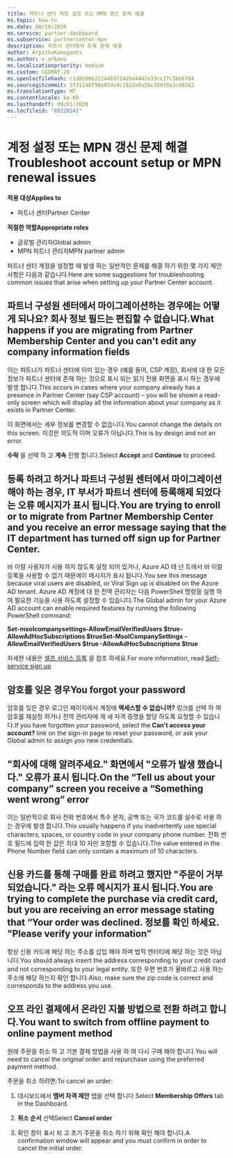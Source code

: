 ```yaml
---
title: 파트너 센터 계정 설정 또는 MPN 갱신 문제 해결
ms.topic: how-to
ms.date: 08/18/2020
ms.service: partner-dashboard
ms.subservice: partnercenter-mpn
description: 파트너 센터에서 등록 문제 해결
author: ArpithaKanuganti
ms.author: v-arkanu
ms.localizationpriority: medium
ms.custom: SEOMAY.20
ms.openlocfilehash: c1d850663224469f24d5d4442e33cc17c1bb6704
ms.sourcegitcommit: 5f31146f50e01dc4c1922e0a5bc369f0a3cd8162
ms.translationtype: MT
ms.contentlocale: ko-KR
ms.lasthandoff: 09/01/2020
ms.locfileid: "89220241"
---
```

# <a name="troubleshoot-account-setup-or-mpn-renewal-issues"></a><span data-ttu-id="3d324-103">계정 설정 또는 MPN 갱신 문제 해결</span><span class="sxs-lookup"><span data-stu-id="3d324-103">Troubleshoot account setup or MPN renewal issues</span></span>

<span data-ttu-id="3d324-104">**적용 대상**</span><span class="sxs-lookup"><span data-stu-id="3d324-104">**Applies to**</span></span>

- <span data-ttu-id="3d324-105">파트너 센터</span><span class="sxs-lookup"><span data-stu-id="3d324-105">Partner Center</span></span>
 
<span data-ttu-id="3d324-106">**적절한 역할**</span><span class="sxs-lookup"><span data-stu-id="3d324-106">**Appropriate roles**</span></span>

- <span data-ttu-id="3d324-107">글로벌 관리자</span><span class="sxs-lookup"><span data-stu-id="3d324-107">Global admin</span></span>
- <span data-ttu-id="3d324-108">MPN 파트너 관리자</span><span class="sxs-lookup"><span data-stu-id="3d324-108">MPN partner admin</span></span> 
 
<span data-ttu-id="3d324-109">파트너 센터 계정을 설정할 때 발생 하는 일반적인 문제를 해결 하기 위한 몇 가지 제안 사항은 다음과 같습니다.</span><span class="sxs-lookup"><span data-stu-id="3d324-109">Here are some suggestions for troubleshooting common issues that arise when setting up your Partner Center account.</span></span>

## <a name="what-happens-if-you-are-migrating-from-partner-membership-center-and-you-cant-edit-any-company-information-fields"></a><span data-ttu-id="3d324-110">파트너 구성원 센터에서 마이그레이션하는 경우에는 어떻게 되나요? 회사 정보 필드는 편집할 수 없습니다.</span><span class="sxs-lookup"><span data-stu-id="3d324-110">What happens if you are migrating from Partner Membership Center and you can't edit any company information fields</span></span>

<span data-ttu-id="3d324-111">이는 파트너가 파트너 센터에 이미 있는 경우 (예를 들어, CSP 계정), 회사에 대 한 모든 정보가 파트너 센터에 존재 하는 것으로 표시 되는 읽기 전용 화면을 표시 하는 경우에 발생 합니다.</span><span class="sxs-lookup"><span data-stu-id="3d324-111">This occurs in cases where your company already has a presence in Partner Center (say CSP account) – you will be shown a read-only screen which will display all the information about your company as it exists in Partner Center.</span></span>

<span data-ttu-id="3d324-112">이 화면에서는 세부 정보를 변경할 수 없습니다.</span><span class="sxs-lookup"><span data-stu-id="3d324-112">You cannot change the details on this screen.</span></span> <span data-ttu-id="3d324-113">이것은 의도적 이며 오류가 아닙니다.</span><span class="sxs-lookup"><span data-stu-id="3d324-113">This is by design and not an error.</span></span>

<span data-ttu-id="3d324-114">**수락** 을 선택 하 고 **계속** 진행 합니다.</span><span class="sxs-lookup"><span data-stu-id="3d324-114">Select **Accept** and **Continue** to proceed.</span></span>

## <a name="you-are-trying-to-enroll-or-to-migrate-from-partner-membership-center-and-you-receive-an-error-message-saying-that-the-it-department-has-turned-off-sign-up-for-partner-center"></a><span data-ttu-id="3d324-115">등록 하려고 하거나 파트너 구성원 센터에서 마이그레이션해야 하는 경우, IT 부서가 **파트너 센터에 등록**해제 되었다는 오류 메시지가 표시 됩니다.</span><span class="sxs-lookup"><span data-stu-id="3d324-115">You are trying to enroll or to migrate from Partner Membership Center and you receive an error message saying that the IT department has turned off **sign up for Partner Center**.</span></span>

<span data-ttu-id="3d324-116">바 이럴 사용자가 사용 하지 않도록 설정 되어 있거나, Azure AD 테 넌 트에서 바 이럴 등록을 사용할 수 없기 때문에이 메시지가 표시 됩니다.</span><span class="sxs-lookup"><span data-stu-id="3d324-116">You see this message because viral users are disabled, or Viral Sign up is disabled on the Azure AD tenant.</span></span> <span data-ttu-id="3d324-117">Azure AD 계정에 대 한 전역 관리자는 다음 PowerShell 명령을 실행 하 여 필요한 기능을 사용 하도록 설정할 수 있습니다.</span><span class="sxs-lookup"><span data-stu-id="3d324-117">The Global admin for your Azure AD account can enable required features by running the following PowerShell command:</span></span>

<span data-ttu-id="3d324-118">**Set-msolcompanysettings-AllowEmailVerifiedUsers $true-AllowAdHocSubscriptions $true**</span><span class="sxs-lookup"><span data-stu-id="3d324-118">**Set-MsolCompanySettings -AllowEmailVerifiedUsers $true -AllowAdHocSubscriptions $true**</span></span>

<span data-ttu-id="3d324-119">자세한 내용은 [셀프 서비스 등록](https://docs.microsoft.com/azure/active-directory/users-groups-roles/directory-self-service-signup) 을 참조 하세요.</span><span class="sxs-lookup"><span data-stu-id="3d324-119">For more information, read [Self-service sign up](https://docs.microsoft.com/azure/active-directory/users-groups-roles/directory-self-service-signup)</span></span>

## <a name="you-forgot-your-password"></a><span data-ttu-id="3d324-120">암호를 잊은 경우</span><span class="sxs-lookup"><span data-stu-id="3d324-120">You forgot your password</span></span>

<span data-ttu-id="3d324-121">암호를 잊은 경우 로그인 페이지에서 계정에 **액세스할 수 없습니까?** 링크를 선택 하 여 암호를 재설정 하거나 전역 관리자에 게 새 자격 증명을 할당 하도록 요청할 수 있습니다.</span><span class="sxs-lookup"><span data-stu-id="3d324-121">If you have forgotten your password, select the **Can't access your account?** link on the sign-in page to reset your password, or ask your Global admin to assign you new credentials.</span></span>

## <a name="on-the-tell-us-about-your-company-screen-you-receive-a-something-went-wrong-error"></a><span data-ttu-id="3d324-122">"회사에 대해 알려주세요." 화면에서 "오류가 발생 했습니다." 오류가 표시 됩니다.</span><span class="sxs-lookup"><span data-stu-id="3d324-122">On the “Tell us about your company” screen you receive a “Something went wrong” error</span></span>

<span data-ttu-id="3d324-123">이는 일반적으로 회사 전화 번호에서 특수 문자, 공백 또는 국가 코드를 실수로 사용 하는 경우에 발생 합니다.</span><span class="sxs-lookup"><span data-stu-id="3d324-123">This usually happens if you inadvertently use special characters, spaces, or country code in your company phone number.</span></span> <span data-ttu-id="3d324-124">전화 번호 필드에 입력 한 값은 최대 10 자만 포함할 수 있습니다.</span><span class="sxs-lookup"><span data-stu-id="3d324-124">The value entered in the Phone Number field can only contain a maximum of 10 characters.</span></span>

## <a name="you-are-trying-to-complete-the-purchase-via-credit-card-but-you-are-receiving-an-error-message-stating-that-your-order-was-declined-please-verify-your-information"></a><span data-ttu-id="3d324-125">신용 카드를 통해 구매를 완료 하려고 했지만 "주문이 거부 되었습니다." 라는 오류 메시지가 표시 됩니다.</span><span class="sxs-lookup"><span data-stu-id="3d324-125">You are trying to complete the purchase via credit card, but you are receiving an error message stating that “Your order was declined.</span></span> <span data-ttu-id="3d324-126">정보를 확인 하세요. "</span><span class="sxs-lookup"><span data-stu-id="3d324-126">Please verify your information”</span></span>

<span data-ttu-id="3d324-127">항상 신용 카드에 해당 하는 주소를 삽입 해야 하며 법적 엔터티에 해당 하는 것은 아닙니다.</span><span class="sxs-lookup"><span data-stu-id="3d324-127">You should always insert the address corresponding to your credit card and not corresponding to your legal entity.</span></span> <span data-ttu-id="3d324-128">또한 우편 번호가 올바르고 사용 하는 주소에 해당 하는지 확인 합니다.</span><span class="sxs-lookup"><span data-stu-id="3d324-128">Also, make sure the zip code is correct and corresponds to the address you use.</span></span>

## <a name="you-want-to-switch-from-offline-payment-to-online-payment-method"></a><span data-ttu-id="3d324-129">오프 라인 결제에서 온라인 지불 방법으로 전환 하려고 합니다.</span><span class="sxs-lookup"><span data-stu-id="3d324-129">You want to switch from offline payment to online payment method</span></span> 

<span data-ttu-id="3d324-130">원래 주문을 취소 하 고 기본 결제 방법을 사용 하 여 다시 구매 해야 합니다.</span><span class="sxs-lookup"><span data-stu-id="3d324-130">You will need to cancel the original order and repurchase using the preferred payment method.</span></span>

<span data-ttu-id="3d324-131">주문을 취소 하려면:</span><span class="sxs-lookup"><span data-stu-id="3d324-131">To cancel an order:</span></span>

1. <span data-ttu-id="3d324-132">대시보드에서 **멤버 자격 제안** 탭을 선택 합니다.</span><span class="sxs-lookup"><span data-stu-id="3d324-132">Select **Membership Offers** tab in the Dashboard.</span></span>

2. <span data-ttu-id="3d324-133">**취소 순서** 선택</span><span class="sxs-lookup"><span data-stu-id="3d324-133">Select **Cancel order**</span></span>

3. <span data-ttu-id="3d324-134">확인 창이 표시 되 고 초기 주문을 취소 하기 위해 확인 해야 합니다.</span><span class="sxs-lookup"><span data-stu-id="3d324-134">A confirmation window will appear and you must confirm in order to cancel the initial order.</span></span>
